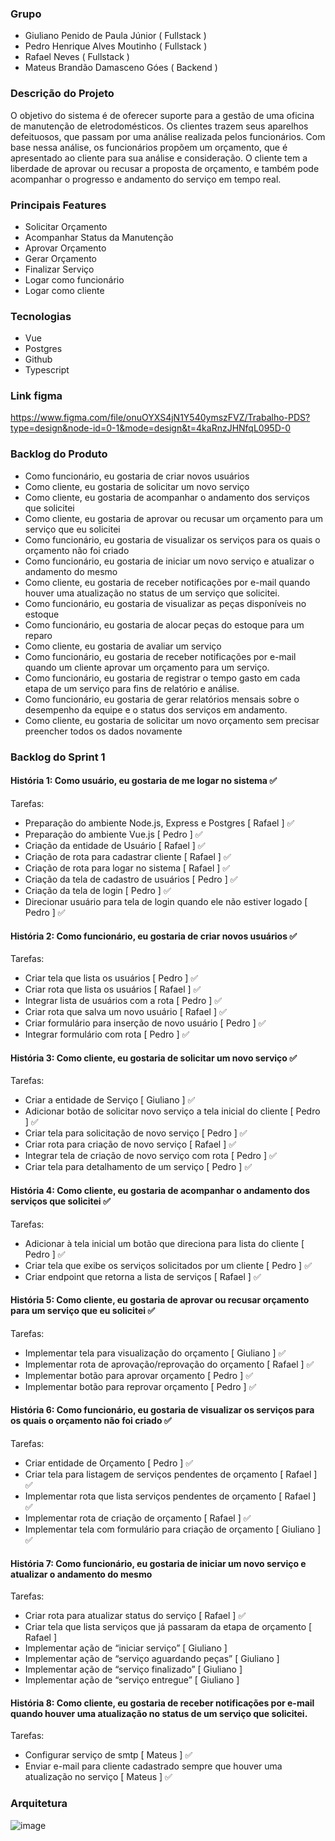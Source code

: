### Grupo
- Giuliano Penido de Paula Júnior ( Fullstack )
- Pedro Henrique Alves Moutinho ( Fullstack )
- Rafael Neves ( Fullstack )
- Mateus Brandão Damasceno Góes ( Backend )

### Descrição do Projeto
O objetivo do sistema é de oferecer suporte para a gestão de uma oficina de manutenção de eletrodomésticos. Os clientes trazem seus aparelhos defeituosos, que passam por uma análise realizada pelos funcionários. Com base nessa análise, os funcionários propõem um orçamento, que é apresentado ao cliente para sua análise e consideração. O cliente tem a liberdade de aprovar ou recusar a proposta de orçamento, e também pode acompanhar o progresso e andamento do serviço em tempo real.

### Principais Features
- Solicitar Orçamento
- Acompanhar Status da Manutenção
- Aprovar Orçamento
- Gerar Orçamento
- Finalizar Serviço
- Logar como funcionário
- Logar como cliente

### Tecnologias
- Vue
- Postgres
- Github
- Typescript

### Link figma
https://www.figma.com/file/onuOYXS4jN1Y540ymszFVZ/Trabalho-PDS?type=design&node-id=0-1&mode=design&t=4kaRnzJHNfqL095D-0

### Backlog do Produto
- Como funcionário, eu gostaria de criar novos usuários 
- Como cliente, eu gostaria de solicitar um novo serviço 
- Como cliente, eu gostaria de acompanhar o andamento dos serviços que solicitei
- Como cliente, eu gostaria de aprovar ou recusar um orçamento para um serviço que eu solicitei
- Como funcionário, eu gostaria de visualizar os serviços para os quais o orçamento não foi criado
- Como funcionário, eu gostaria de iniciar um novo serviço e atualizar o andamento do mesmo 
- Como cliente, eu gostaria de receber notificações por e-mail quando houver uma atualização no status de um serviço que solicitei.
- Como funcionário, eu gostaria de visualizar as peças disponíveis no estoque
- Como funcionário, eu gostaria de alocar peças do estoque para um reparo
- Como cliente, eu gostaria de avaliar um serviço
- Como funcionário, eu gostaria de receber notificações por e-mail quando um cliente aprovar um orçamento para um serviço.
- Como funcionário, eu gostaria de registrar o tempo gasto em cada etapa de um serviço para fins de relatório e análise.
- Como funcionário, eu gostaria de gerar relatórios mensais sobre o desempenho da equipe e o status dos serviços em andamento. 
- Como cliente, eu gostaria de solicitar um novo orçamento sem precisar preencher todos os dados novamente

### Backlog do Sprint 1
#### História 1:  Como usuário, eu gostaria de me logar no sistema ✅
Tarefas:

- Preparação do ambiente Node.js, Express e Postgres [ Rafael ] ✅
- Preparação do ambiente Vue.js [ Pedro ] ✅
- Criação da entidade de Usuário [ Rafael ] ✅
- Criação de rota para cadastrar cliente [ Rafael ] ✅
- Criação de rota para logar no sistema [ Rafael ] ✅
- Criação da tela de cadastro de usuários [ Pedro ] ✅
- Criação da tela de login [ Pedro ] ✅
- Direcionar usuário para tela de login quando ele não estiver logado [ Pedro ] ✅

#### História 2: Como funcionário, eu gostaria de criar novos usuários ✅
Tarefas:

- Criar tela que lista os usuários [ Pedro ] ✅
- Criar rota que lista os usuários [ Rafael ] ✅
- Integrar lista de usuários com a rota [ Pedro ] ✅
- Criar rota que salva um novo usuário [ Rafael ] ✅
- Criar formulário para inserção de novo usuário [ Pedro ] ✅
- Integrar formulário com rota [ Pedro ] ✅


#### História 3: Como cliente, eu gostaria de solicitar um novo serviço ✅
Tarefas:

- Criar a entidade de Serviço [ Giuliano ] ✅
- Adicionar botão de solicitar novo serviço a tela inicial do cliente [ Pedro ] ✅
- Criar tela para solicitação de novo serviço [ Pedro ] ✅
- Criar rota para criação de novo serviço [ Rafael ] ✅
- Integrar tela de criação de novo serviço com rota [ Pedro ] ✅
- Criar tela para detalhamento de um serviço [ Pedro ] ✅


#### História 4: Como cliente, eu gostaria de acompanhar o andamento dos serviços que solicitei ✅
Tarefas:

- Adicionar à tela inicial um botão que direciona para lista do cliente [ Pedro ] ✅
- Criar tela que exibe os serviços solicitados por um cliente [ Pedro ] ✅
- Criar endpoint que retorna a lista de serviços [ Rafael ] ✅


#### História 5: Como cliente, eu gostaria de aprovar ou recusar orçamento para um serviço que eu solicitei ✅
Tarefas:

- Implementar tela para visualização do orçamento [ Giuliano ] ✅
- Implementar rota de aprovação/reprovação do orçamento [ Rafael ] ✅
- Implementar botão para aprovar orçamento [ Pedro ] ✅
- Implementar botão para reprovar orçamento [ Pedro ] ✅

#### História 6: Como funcionário, eu gostaria de visualizar os serviços para os quais o orçamento não foi criado ✅
Tarefas:

- Criar entidade de Orçamento [ Pedro ] ✅
- Criar tela para listagem de serviços pendentes de orçamento [ Rafael ] ✅
- Implementar rota que lista serviços pendentes de orçamento [ Rafael ] ✅
- Implementar rota de criação de orçamento [ Rafael ] ✅
- Implementar tela com formulário para criação de orçamento [ Giuliano ] ✅


#### História 7: Como funcionário, eu gostaria de iniciar um novo serviço e atualizar o andamento do mesmo
Tarefas:

- Criar rota para atualizar status do serviço [ Rafael ] ✅
- Criar tela que lista serviços que já passaram da etapa de orçamento [ Rafael ]
- Implementar ação de “iniciar serviço” [ Giuliano ]
- Implementar ação de “serviço aguardando peças” [ Giuliano ]
- Implementar ação de “serviço finalizado” [ Giuliano ]
- Implementar ação de “serviço entregue” [ Giuliano ]


#### História 8: Como cliente, eu gostaria de receber notificações por e-mail quando houver uma atualização no status de um serviço que solicitei.
Tarefas:

- Configurar serviço de smtp [ Mateus ] ✅
- Enviar e-mail para cliente cadastrado sempre que houver uma atualização no serviço [ Mateus ] ✅

### Arquitetura  

![image](https://github.com/pepedoni/Grupo99/assets/54727241/8a118e1a-881d-4323-bece-528ef4a3e109)

 
